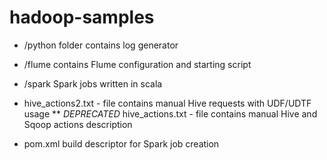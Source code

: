 # hadoop-samples

*  /python folder contains log generator
  
*  /flume contains Flume configuration and starting script
  
*  /spark Spark jobs written in scala
  
*  hive_actions2.txt - file contains manual Hive requests with UDF/UDTF usage
**  *DEPRECATED* hive_actions.txt - file contains manual Hive and Sqoop actions description
  
*  pom.xml build descriptor for Spark job creation 
